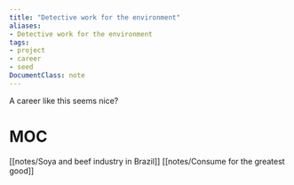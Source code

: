 ```yaml
---
title: "Detective work for the environment"
aliases:
- Detective work for the environment
tags:
- project
- career
- seed
DocumentClass: note
---
```


A career like this seems nice?

# MOC
[[notes/Soya and beef industry in Brazil]]
[[notes/Consume for the greatest good]]